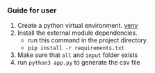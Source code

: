 ### Guide for user
1. Create a python virtual environment. [venv](https://docs.python.org/3/library/venv.html)
2. Install the external module dependencies.
	* run this command in the project directory.
	* ```pip install -r requirements.txt```
3. Make sure that `all` and `input` folder exists
4. run ```python3 app.py``` to generate the csv file